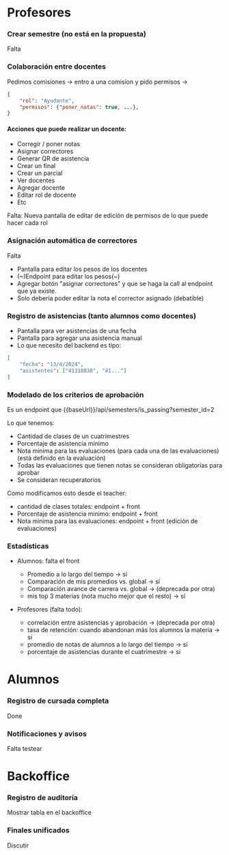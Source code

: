 # Profesores

### Crear semestre (no está en la propuesta)
Falta 

### Colaboración entre docentes
Pedimos comisiones -> entro a una comision y pido permisos -> 
```json
{ 
	"rol": "Ayudante", 		
	"permisos": {"poner_notas": true, ...},
}
```

#### Acciones que puede realizar un docente:
- Corregir / poner notas
- Asignar correctores
- Generar QR de asistencia
- Crear un final
- Crear un parcial
- Ver docentes
- Agregar docente
- Editar rol de docente
- Etc

Falta: Nueva pantalla de editar de edición de permisos de lo que puede hacer cada rol

### Asignación automática de correctores

Falta 
- Pantalla para editar los pesos de los docentes
- (~)Endpoint para editar los pesos(~)
- Agregar botón "asignar correctores" y que se haga la call al endpoint que ya existe.
- Solo debería poder editar la nota el corrector asignado (debatible)

### Registro de asistencias (tanto alumnos como docentes)

- Pantalla para ver asistencias de una fecha 
- Pantalla para agregar una asistencia manual
- Lo que necesito del backend es tipo:
```json
[
    "fecha": "13/4/2024",
    "asistentes": ["41318038", "41..."]
]
```

### Modelado de los criterios de aprobación

Es un endpoint que {{baseUrl}}/api/semesters/is_passing?semester_id=2

Lo que tenemos:
- Cantidad de clases de un cuatrimestres
- Porcentaje de asistencia minimo
- Nota minima para las evaluaciones (para cada una de las evaluaciones) (está definido en la evaluación)
- Todas las evaluaciones que tienen notas se consideran obligatorias para aprobar
- Se consideran recuperatorios

Como modificamos esto desde el teacher:
- cantidad de clases totales: endpoint + front
- Porcentaje de asistencia minimo: endpoint + front 
- Nota minima para las evaluaciones: endpoint + front (edición de evaluaciones)

### Estadísticas
 - Alumnos: falta el front
   - Promedio a lo largo del tiempo -> sí
   - Comparación de mis promedios vs. global -> sí
   - Comparación avance de carrera vs. global -> (deprecada por otra)
   - mis top 3 materias (nota mucho mejor que el resto) -> sí

 - Profesores (falta todo): 
   - correlación entre asistencias y aprobación -> (deprecada por otra)
   - tasa de retención: cuando abandonan más los alumnos la materia -> sí
   - promedio de notas de alumnos a lo largo del tiempo -> sí
   - porcentaje de asistencias durante el cuatrimestre -> sí

# Alumnos
### Registro de cursada  completa
Done

### Notificaciones y avisos 
Falta testear

# Backoffice
### Registro de auditoría
Mostrar tabla en el backoffice

### Finales unificados
Discutir
